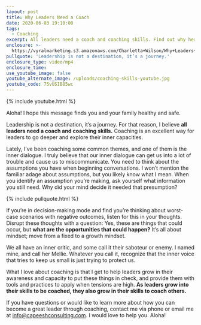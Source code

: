 ```yaml
---
layout: post
title: Why Leaders Need a Coach
date: 2020-06-03 19:10:00
tags:
  - Coaching
excerpt: All leaders need a coach and coaching skills. Find out why here.
enclosure: >-
  https://vyralmarketing.s3.amazonaws.com/Charletta+Wilson/Why+Leaders+Need+a+Coach.mp4
pullquote: 'Leadership is not a destination, it’s a journey.'
enclosure_type: video/mp4
enclosure_time:
use_youtube_image: false
youtube_alternate_image: /uploads/coaching-skills-youtube.jpg
youtube_code: 75vUSIB85wc
---
```


{% include youtube.html %}

Aloha\! I hope this message finds you and your family healthy and safe.

Leadership is not a destination, it’s a journey. For that reason, I believe **all leaders need a coach and coaching skills.** Coaching is an excellent way for leaders to go deeper and explore their inner capacities.&nbsp;

Lately, I’ve been coaching some common themes, and one of them is the inner dialogue. I truly believe that our inner dialogue can get us into a lot of trouble and cause us to miscommunicate. You need to think about the assumptions you have when beginning conversations. I won’t mention the familiar adage about assumptions, but you likely know what I mean. When you identify an assumption you’re making, ask yourself what information you still need. Why did your mind decide it needed that presumption?&nbsp;

{% include pullquote.html %}

If you’re in decision-making mode and find you’re thinking about worst-case scenarios with negative outcomes, listen for this in your thoughts. Disrupt these thoughts with a question: Yes, these are things that could occur, but **what are the opportunities that could happen?** It’s all about mindset; move from a fixed to a growth mindset.&nbsp;

We all have an inner critic, and some call it their saboteur or enemy. I named mine, and call her Mellie. Whatever you call it, recognize that the inner voice that tries to keep us small is just trying to protect us.

What I love about coaching is that I get to help leaders grow in their awareness and capacity to put these things in check, and provide them with tools and practices to apply when tensions are high. **As leaders grow into their skills to be coached, they also grow in their skills to coach others.**&nbsp;

If you have questions or would like to learn more about how you can become a great leader through coaching, contact me via phone or email me at info@capeeshconsulting.com. I would love to help you. Aloha\!